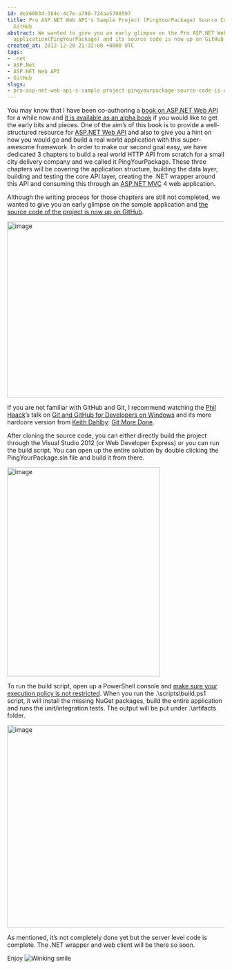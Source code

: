 ```yaml
---
id: de260b3d-384c-4c7e-a798-724aa5708597
title: Pro ASP.NET Web API's Sample Project (PingYourPackage) Source Code is Up on
  GitHub
abstract: We wanted to give you an early glimpse on the Pro ASP.NET Web API's sample
  application(PingYourPackage) and its source code is now up on GitHub.
created_at: 2012-12-20 21:32:00 +0000 UTC
tags:
- .net
- ASP.Net
- ASP.NET Web API
- GitHub
slugs:
- pro-asp-net-web-api-s-sample-project-pingyourpackage-source-code-is-up-on-github
---
```


<p>You may know that I have been co-authoring a <a href="http://www.tugberkugurlu.com/archive/pro-asp-net-web-api-book-is-available-on-amazon-for-pre-order">book on ASP.NET Web API</a> for a while now and <a href="http://www.tugberkugurlu.com/archive/pro-asp-net-web-api-book-is-available-through-apress-alpha-program">it is available as an alpha book</a> if you would like to get the early bits and pieces. One of the aim&rsquo;s of this book is to provide a well-structured resource for <a href="http://www.asp.net/web-api">ASP.NET Web API</a> and also to give you a hint on how you would go and build a real world application with this super-awesome framework. In order to make our second goal easy, we have dedicated 3 chapters to build a real world HTTP API from scratch for a small city delivery company and we called it PingYourPackage. These three chapters will be covering the application structure, building the data layer, building and testing the core API layer, creating the .NET wrapper around this API and consuming this through an <a href="http://www.asp.net/mvc">ASP.NET MVC</a> 4 web application.</p>
<p>Although the writing process for those chapters are still not completed, we wanted to give you an early glimpse on the sample application and <a href="https://github.com/tugberkugurlu/PingYourPackage">the source code of the project is now up on GitHub</a>.</p>
<p><a href="http://www.tugberkugurlu.com/Content/images/Uploadedbyauthors/wlw/57282e5d8a19_DAC/image.png"><img title="image" style="background-image: none; padding-top: 0px; padding-left: 0px; display: inline; padding-right: 0px; border: 0px;" border="0" alt="image" src="http://www.tugberkugurlu.com/Content/images/Uploadedbyauthors/wlw/57282e5d8a19_DAC/image_thumb.png" width="644" height="408" /></a></p>
<p>If you are not familiar with GitHub and Git, I recommend watching the <a href="http://haacked.com">Phil Haack</a>&rsquo;s talk on <a href="http://vimeo.com/43612883">Git and GitHub for Developers on Windows</a> and its more hardcore version from <a href="https://twitter.com/dahlbyk">Keith Dahlby</a>: <a href="http://vimeo.com/43659036">Git More Done</a>.</p>
<p>After cloning the source code, you can either directly build the project through the Visual Studio 2012 (or Web Developer Express) or you can run the build script. You can open up the entire solution by double clicking the PingYourPackage.sln file and build it from there.</p>
<p><a href="http://www.tugberkugurlu.com/Content/images/Uploadedbyauthors/wlw/57282e5d8a19_DAC/image_3.png"><img title="image" style="background-image: none; padding-top: 0px; padding-left: 0px; display: inline; padding-right: 0px; border: 0px;" border="0" alt="image" src="http://www.tugberkugurlu.com/Content/images/Uploadedbyauthors/wlw/57282e5d8a19_DAC/image_thumb_3.png" width="353" height="484" /></a></p>
<p>To run the build script, open up a PowerShell console and <a href="http://technet.microsoft.com/en-us/library/ee176961.aspx">make sure your execution policy is not restricted</a>. When you run the .\scripts\build.ps1 script, it will install the missing NuGet packages, build the entire application and runs the unit/integration tests. The output will be put under .\artifacts folder.</p>
<p><a href="http://www.tugberkugurlu.com/Content/images/Uploadedbyauthors/wlw/57282e5d8a19_DAC/image_4.png"><img title="image" style="background-image: none; padding-top: 0px; padding-left: 0px; display: inline; padding-right: 0px; border: 0px;" alt="image" src="http://www.tugberkugurlu.com/Content/images/Uploadedbyauthors/wlw/57282e5d8a19_DAC/image_4.png" width="640" height="469" /></a></p>
<p>As mentioned, it&rsquo;s not completely done yet but the server level code is complete. The .NET wrapper and web client will be there so soon.</p>
<p>Enjoy <img class="wlEmoticon wlEmoticon-winkingsmile" style="border-style: none;" alt="Winking smile" src="http://www.tugberkugurlu.com/Content/images/Uploadedbyauthors/wlw/57282e5d8a19_DAC/wlEmoticon-winkingsmile.png" /></p>